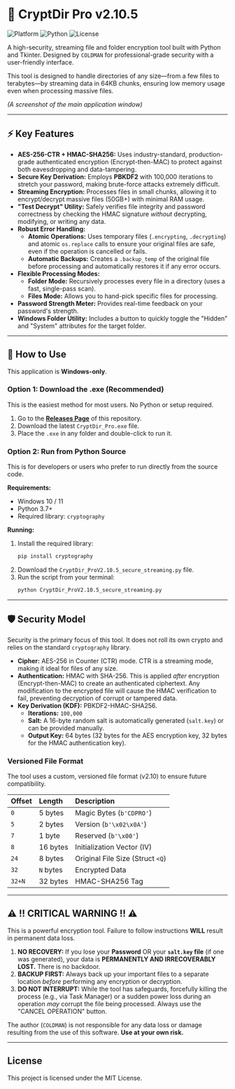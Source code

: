 # 🔐 CryptDir Pro v2.10.5
![Platform](https://img.shields.io/badge/Platform-Windows-0078D6?style=for-the-badge)
![Python](https://img.shields.io/badge/Python-3.7%2B-306998?style=for-the-badge&logo=python)
![License](https://img.shields.io/badge/License-MIT-yellow.svg?style=for-the-badge)

A high-security, streaming file and folder encryption tool built with Python and Tkinter. Designed by `COLDMAN` for professional-grade security with a user-friendly interface.

This tool is designed to handle directories of any size—from a few files to terabytes—by streaming data in 64KB chunks, ensuring low memory usage even when processing massive files.

*(A screenshot of the main application window)*

---

## ⚡ Key Features

* **AES-256-CTR + HMAC-SHA256:** Uses industry-standard, production-grade authenticated encryption (Encrypt-then-MAC) to protect against both eavesdropping and data-tampering.
* **Secure Key Derivation:** Employs **PBKDF2** with 100,000 iterations to stretch your password, making brute-force attacks extremely difficult.
* **Streaming Encryption:** Processes files in small chunks, allowing it to encrypt/decrypt massive files (50GB+) with minimal RAM usage.
* **"Test Decrypt" Utility:** Safely verifies file integrity and password correctness by checking the HMAC signature *without* decrypting, modifying, or writing any data.
* **Robust Error Handling:**
    * **Atomic Operations:** Uses temporary files (`.encrypting`, `.decrypting`) and atomic `os.replace` calls to ensure your original files are safe, even if the operation is cancelled or fails.
    * **Automatic Backups:** Creates a `.backup_temp` of the original file before processing and automatically restores it if any error occurs.
* **Flexible Processing Modes:**
    * **Folder Mode:** Recursively processes every file in a directory (uses a fast, single-pass scan).
    * **Files Mode:** Allows you to hand-pick specific files for processing.
* **Password Strength Meter:** Provides real-time feedback on your password's strength.
* **Windows Folder Utility:** Includes a button to quickly toggle the "Hidden" and "System" attributes for the target folder.

---

## 🚀 How to Use

This application is **Windows-only**.

### Option 1: Download the .exe (Recommended)

This is the easiest method for most users. No Python or setup required.

1.  Go to the [**Releases Page**](https://github.com/YOUR_USERNAME/YOUR_REPOSITORY/releases) of this repository.
2.  Download the latest `CryptDir_Pro.exe` file.
3.  Place the `.exe` in any folder and double-click to run it.

### Option 2: Run from Python Source

This is for developers or users who prefer to run directly from the source code.

**Requirements:**
* Windows 10 / 11
* Python 3.7+
* Required library: `cryptography`

**Running:**
1.  Install the required library:
    ```sh
    pip install cryptography
    ```
2.  Download the `CryptDir_ProV2.10.5_secure_streaming.py` file.
3.  Run the script from your terminal:
    ```sh
    python CryptDir_ProV2.10.5_secure_streaming.py
    ```

---

## 🛡️ Security Model

Security is the primary focus of this tool. It does not roll its own crypto and relies on the standard `cryptography` library.

* **Cipher:** AES-256 in Counter (CTR) mode. CTR is a streaming mode, making it ideal for files of any size.
* **Authentication:** HMAC with SHA-256. This is applied *after* encryption (Encrypt-then-MAC) to create an authenticated ciphertext. Any modification to the encrypted file will cause the HMAC verification to fail, preventing decryption of corrupt or tampered data.
* **Key Derivation (KDF):** PBKDF2-HMAC-SHA256.
    * **Iterations:** `100,000`
    * **Salt:** A 16-byte random salt is automatically generated (`salt.key`) or can be provided manually.
    * **Output Key:** 64 bytes (32 bytes for the AES encryption key, 32 bytes for the HMAC authentication key).

### Versioned File Format

The tool uses a custom, versioned file format (v2.10) to ensure future compatibility.

| Offset | Length | Description |
| :--- | :--- | :--- |
| `0` | 5 bytes | Magic Bytes (`b'CDPRO'`) |
| `5` | 2 bytes | Version (`b'\x02\x0A'`) |
| `7` | 1 byte | Reserved (`b'\x00'`) |
| `8` | 16 bytes | Initialization Vector (IV) |
| `24` | 8 bytes | Original File Size (Struct `<Q`) |
| `32` | `N` bytes | Encrypted Data |
| `32+N` | 32 bytes | HMAC-SHA256 Tag |

---

## ⚠️ !! CRITICAL WARNING !! ⚠️

This is a powerful encryption tool. Failure to follow instructions **WILL** result in permanent data loss.

1.  **NO RECOVERY:** If you lose your **Password** OR your **`salt.key` file** (if one was generated), your data is **PERMANENTLY AND IRRECOVERABLY LOST.** There is no backdoor.
2.  **BACKUP FIRST:** Always back up your important files to a separate location *before* performing any encryption or decryption.
3.  **DO NOT INTERRUPT:** While the tool has safeguards, forcefully killing the process (e.g., via Task Manager) or a sudden power loss during an operation *may* corrupt the file being processed. Always use the "CANCEL OPERATION" button.

The author (`COLDMAN`) is not responsible for any data loss or damage resulting from the use of this software. **Use at your own risk.**

---

## License

This project is licensed under the MIT License.
